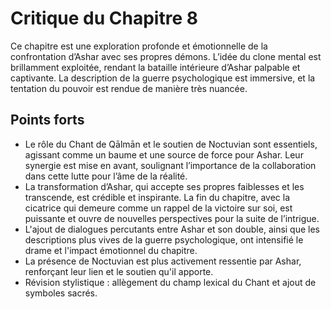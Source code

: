 # Critique du Chapitre 8

Ce chapitre est une exploration profonde et émotionnelle de la confrontation d’Ashar avec ses propres démons. L’idée du clone mental est brillamment exploitée, rendant la bataille intérieure d’Ashar palpable et captivante. La description de la guerre psychologique est immersive, et la tentation du pouvoir est rendue de manière très nuancée.
## Points forts
- Le rôle du Chant de Qālmān et le soutien de Noctuvian sont essentiels, agissant comme un baume et une source de force pour Ashar. Leur synergie est mise en avant, soulignant l’importance de la collaboration dans cette lutte pour l’âme de la réalité.
- La transformation d’Ashar, qui accepte ses propres faiblesses et les transcende, est crédible et inspirante. La fin du chapitre, avec la cicatrice qui demeure comme un rappel de la victoire sur soi, est puissante et ouvre de nouvelles perspectives pour la suite de l’intrigue.
- L'ajout de dialogues percutants entre Ashar et son double, ainsi que les descriptions plus vives de la guerre psychologique, ont intensifié le drame et l'impact émotionnel du chapitre.
- La présence de Noctuvian est plus activement ressentie par Ashar, renforçant leur lien et le soutien qu'il apporte.
- Révision stylistique : allègement du champ lexical du Chant et ajout de symboles sacrés.
